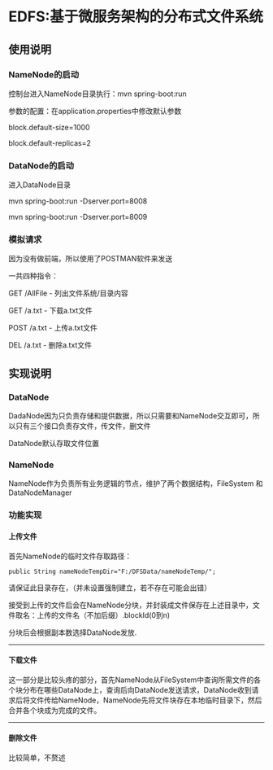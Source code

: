 # EDFS:基于微服务架构的分布式文件系统

## 使用说明
### NameNode的启动
控制台进入NameNode目录执行：mvn spring-boot:run

参数的配置：在application.properties中修改默认参数

block.default-size=1000

block.default-replicas=2

### DataNode的启动
进入DataNode目录

mvn spring-boot:run -Dserver.port=8008

mvn spring-boot:run -Dserver.port=8009

### 模拟请求
因为没有做前端，所以使用了POSTMAN软件来发送

一共四种指令：

GET /AllFile - 列出文件系统/目录内容

GET /a.txt - 下载a.txt文件

POST /a.txt - 上传a.txt文件

DEL /a.txt - 删除a.txt文件

## 实现说明
### DataNode
DadaNode因为只负责存储和提供数据，所以只需要和NameNode交互即可，所以只有三个接口负责存文件，传文件，删文件

DataNode默认存取文件位置

### NameNode
NameNode作为负责所有业务逻辑的节点，维护了两个数据结构，FileSystem 和 DataNodeManager

### 功能实现

#### 上传文件

首先NameNode的临时文件存取路径：
```
public String nameNodeTempDir="F:/DFSData/nameNodeTemp/";
```
请保证此目录存在，（并未设置强制建立，若不存在可能会出错）

接受到上传的文件后会在NameNode分块，并封装成文件保存在上述目录中，文件取名：上传的文件名（不加后缀）.blockId(0到n)

分块后会根据副本数选择DataNode发放.
***
#### 下载文件

这一部分是比较头疼的部分，首先NameNode从FileSystem中查询所需文件的各个块分布在哪些DataNode上，查询后向DataNode发送请求，DataNode收到请求后将文件传给NameNode，NameNode先将文件块存在本地临时目录下，然后合并各个块成为完成的文件。

***
#### 删除文件

比较简单，不赘述



